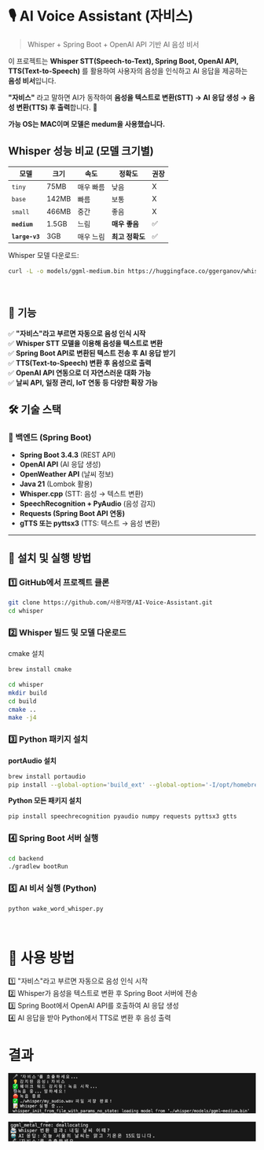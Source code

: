 # 🎙️ AI Voice Assistant (자비스)

> Whisper + Spring Boot + OpenAI API 기반 AI 음성 비서

이 프로젝트는 **Whisper STT(Speech-to-Text), Spring Boot, OpenAI API, TTS(Text-to-Speech)** 를 활용하여 사용자의 음성을 인식하고 AI 응답을 제공하는 **음성 비서**입니다.  

**"자비스"** 라고 말하면 AI가 동작하여 **음성을 텍스트로 변환(STT) → AI 응답 생성 → 음성 변환(TTS) 후 출력**합니다. 🚀  

**가능 OS는 MAC이며 모델은 medum을 사용했습니다.**
## **Whisper 성능 비교 (모델 크기별)**
| 모델 | 크기 | 속도 | 정확도 | 권장 |
| --- | --- | --- | --- | --- |
| `tiny` | 75MB | 매우 빠름  | 낮음 | X |
| `base` | 142MB | 빠름 | 보통 | X |
| `small` | 466MB | 중간 | 좋음 | X |
| **`medium`** | 1.5GB | 느림  | **매우 좋음** | ✅ |
| **`large-v3`** | 3GB | 매우 느림  | **최고 정확도** | ✅ |



Whisper 모델 다운로드:
```bash
curl -L -o models/ggml-medium.bin https://huggingface.co/ggerganov/whisper.cpp/resolve/main/ggml-medium.bin
```

</br>

## 📌 **기능**
✅ **"자비스"라고 부르면 자동으로 음성 인식 시작**  
✅ **Whisper STT 모델을 이용해 음성을 텍스트로 변환**  
✅ **Spring Boot API로 변환된 텍스트 전송 후 AI 응답 받기**  
✅ **TTS(Text-to-Speech) 변환 후 음성으로 출력**  
✅ **OpenAI API 연동으로 더 자연스러운 대화 가능**  
✅ **날씨 API, 일정 관리, IoT 연동 등 다양한 확장 가능**  



## 🛠 **기술 스택**
### **🔹 백엔드 (Spring Boot)**
- **Spring Boot 3.4.3** (REST API)
- **OpenAI API** (AI 응답 생성)
- **OpenWeather API** (날씨 정보)
- **Java 21** (Lombok 활용)
- **Whisper.cpp** (STT: 음성 → 텍스트 변환)
- **SpeechRecognition + PyAudio** (음성 감지)
- **Requests (Spring Boot API 연동)**
- **gTTS 또는 pyttsx3** (TTS: 텍스트 → 음성 변환)

---

## 🚀 **설치 및 실행 방법**

### **1️⃣ GitHub에서 프로젝트 클론**
```bash
git clone https://github.com/사용자명/AI-Voice-Assistant.git
cd whisper
```


### **2️⃣ Whisper 빌드 및 모델 다운로드**
cmake 설치
```bash
brew install cmake
```

```bash
cd whisper
mkdir build
cd build
cmake ..
make -j4
```

### **3️⃣ Python 패키지 설치**
**portAudio 설치**
```bash
brew install portaudio
pip install --global-option='build_ext' --global-option='-I/opt/homebrew/include' --global-option='-L/opt/homebrew/lib' pyaudi
```

**Python 모든 패키지 설치**
```bash
pip install speechrecognition pyaudio numpy requests pyttsx3 gtts
```

### **4️⃣ Spring Boot 서버 실행**
```bash
cd backend
./gradlew bootRun
```

### **5️⃣ AI 비서 실행 (Python)**
```bash
python wake_word_whisper.py
```

</br>

# 🎤 사용 방법
1️⃣ "자비스"라고 부르면 자동으로 음성 인식 시작 </br>
2️⃣ Whisper가 음성을 텍스트로 변환 후 Spring Boot 서버에 전송 </br>
3️⃣ Spring Boot에서 OpenAI API를 호출하여 AI 응답 생성 </br>
4️⃣ AI 응답을 받아 Python에서 TTS로 변환 후 음성 출력 </br>

# 결과
![alt text](./result/image.png)

![alt text](./result/image-1.png)